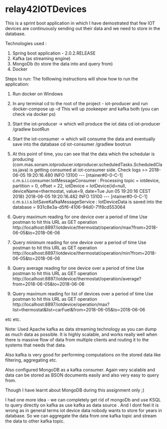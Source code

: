 # relay42IOTDevices

This is a sprint boot application in which I have demostrated that few IOT devices are continuously sending out their data
and we need to store in the database.

Technologies used :
1) Spring boot application - 2.0.2.RELEASE
2) Kafka (as streaming engine)
3) MongoDb (to store the data into and query from)
4) Docker

Steps to run:
The folllowing instructions will show how to run the application:

1) Run docker on Windows 

2) In any terminal cd to the root of the project - iot-producer and run
docker-compose up -d
This will up zookeeper and kafka both (you can check via docker ps)

3) Start the iot-producer -> which will produce the iot data 
cd iot-producer
/gradlew bootRun

4) Start the iot-consumer -> which will consume the data and eventually save into the database
cd iot-consumer
/gradlew bootrun

5) At this point of time, you can see that the data which the schedular is producing 
(com.mas.sonam.iotproducer.iotproducer.scheduledTasks.ScheduledClass.java)
is getting consumed at  iot-consumer side.
Check logs >>
2018-06-05 19:20:16.480  INFO 13100 --- [ntainer#0-0-C-1] c.m.s.i.i.consumer.IotMessageConsumer    : Processing topic = iotdevice, partition = 0, offset = 22, iotDevice = IotDevice{id=null, deviceName=thermostat, value=9, date=Tue Jun 05 19:20:16 CEST 2018}
2018-06-05 19:20:16.482  INFO 13100 --- [ntainer#0-0-C-1] c.m.s.i.i.s.IotSaveKafkaMessageService   : IotDeviceData is saved into the database = 931c8e3a-d5f6-4106-94d0-71f8cd553064

6) Query maximum reading for one device over a period of time
Use postman to hit this URL as GET operation
http://localhost:8897/iotdevice/thermostat/operation/max?from=2018-06-05&to=2018-06-06

7) Query minimum reading for one device over a period of time
Use postman to hit this URL as GET operation
http://localhost:8897/iotdevice/thermostat/operation/min?from=2018-06-05&to=2018-06-06
   
8) Query average reading for one device over a period of time
Use postman to hit this URL as GET operation
http://localhost:8897/iotdevice/thermostat/operation/average?from=2018-06-05&to=2018-06-06

9) Query maximum reading for list of devices over a period of time
Use postman to hit this URL as GET operation
http://localhost:8897/iotdevice/operation/max?list=thermostat&list=carFuel&from=2018-06-05&to=2018-06-06

etc etc.

Note: Used Apache kafka as data streaming technology as you can dump as much data as possible. It is highly scalable,
and works really well when there is massive flow of data from multiple clients and routing it to the systems that needs that data.

Also kafka is very good for performing computations on the stored data like filtering, aggregating etc.

Also configured MongoDB as a kafka consumer. Again very scalable and data can be stored as BSON documents easily and also very
easy to query from.

Though I have learnt about MongoDB during this assignment only ;) 

I had one more idea - we can completely get rid of mongoDb and use KSQL to query directly on kafka as use kafka as data source .
And I dont feel it is wrong as in general terms iot device data nobody wants to store for years in database.
So we can aggregate the data from one kafka topic and stream the data to other kafka topic.
